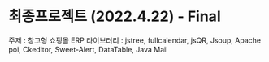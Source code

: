 # 최종프로젝트 (2022.4.22) - Final

주제 : 창고형 쇼핑몰 ERP
라이브러리 : jstree, fullcalendar, jsQR, Jsoup, Apache poi, Ckeditor, Sweet-Alert, DataTable, Java Mail
